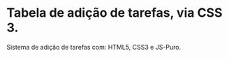 # Tabela de adição de tarefas, via CSS 3.

Sistema de adição de tarefas com: HTML5, CSS3 e JS-Puro.
